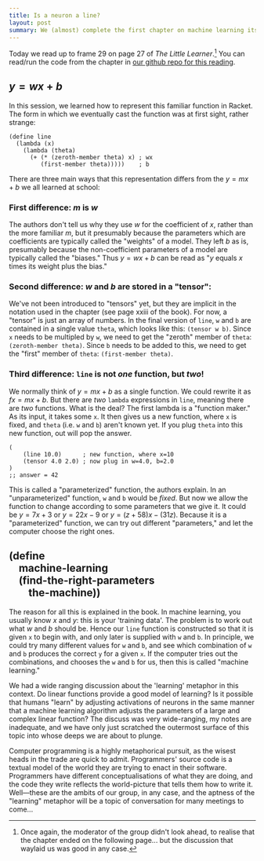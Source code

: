 ```yaml
---
title: Is a neuron a line?
layout: post
summary: We (almost) complete the first chapter on machine learning itself...
---
```


Today we read up to frame 29 on page 27 of *The Little Learner*.[^notquiteagain] You can read/run the code from the chapter in [our github repo for this reading](https://github.com/anticodians/little-learner/blob/ea12b8b3c0961237ad70a142379b3dabd75b73ff/1-the-lines-sleep-tonight.rkt).

[^notquiteagain]: Once again, the moderator of the group didn't look ahead, to realise that the chapter ended on the following page... but the discussion that waylaid us was good in any case.

## $y = wx + b$

In this session, we learned how to represent this familiar function in Racket. The form in which we eventually cast the function was at first sight, rather strange:

```racket
(define line
  (lambda (x)
    (lambda (theta)
      (+ (* (zeroth-member theta) x) ; wx
         (first-member theta)))))    ; b
```

There are three main ways that this representation differs from the $y = mx + b$ we all learned at school:

### First difference: $m$ is $w$

The authors don't tell us why they use $w$ for the coefficient of $x$, rather than the more familiar $m$, but it presumably because the parameters which are coefficients are typically called the "weights" of a model. They left $b$ as is, presumably because the non-coefficient parameters of a model are typically called the "biases." Thus $y = wx + b$ can be read as "$y$ equals $x$ times its weight plus the bias."

### Second difference: $w$ and $b$ are stored in a "tensor":

We've not been introduced to "tensors" yet, but they are implicit in the notation used in the chapter (see page xxiii of the book). For now, a "tensor" is just an array of numbers. In the final version of `line`, `w` and `b` are contained in a single value `theta`, which looks like this: `(tensor w b)`. Since `x` needs to be multipled by `w`, we need to get the "zeroth" member of `theta`: `(zeroth-member theta)`. Since `b` needs to be added to this, we need to get the "first" member of `theta`: `(first-member theta)`.

### Third difference: `line` is not *one* function, but *two*!

We normally think of $y = mx + b$ as a single function. We could rewrite it as $f{x} = mx + b$. But there are *two* `lambda` expressions in `line`, meaning there are *two* functions. What is the deal? The first lambda is a "function maker." As its input, it takes some `x`. It then gives us a new function, where `x` is fixed, and `theta` (i.e. `w` and `b`) aren't known yet. If you plug `theta` into this new function, out will pop the answer.

```racket
(
    (line 10.0)      ; new function, where x=10
    (tensor 4.0 2.0) ; now plug in w=4.0, b=2.0
)
;; answer = 42
```
This is called a "parameterized" function, the authors explain. In an "unparameterized" function, `w` and `b` would be *fixed*. But now we allow the function to change according to some parameters that we give it. It could be $y=7x+3$ or $y=22x -9$ or $y=(z+58)x - (31z)$. Because it is a "parameterized" function, we can try out different "parameters," and let the computer choose the right ones.

## (define<br/>&nbsp;&nbsp;&nbsp;&nbsp;machine-learning<br/>&nbsp;&nbsp;&nbsp;&nbsp;(find-the-right-parameters<br/>&nbsp;&nbsp;&nbsp;&nbsp;&nbsp;&nbsp;&nbsp;&nbsp;the-machine))

The reason for all this is explained in the book. In machine learning, you usually know $x$ and $y$: this is your 'training data'. The problem is to work out what $w$ and $b$ should be. Hence our `line` function is constructed so that it is given `x` to begin with, and only later is supplied with `w` and `b`. In principle, we could try many different values for `w` and `b`, and see which combination of `w` and `b` produces the correct `y` for a given `x`. If the computer tries out the combinations, and chooses the `w` and `b` for us, then this is called "machine learning."

We had a wide ranging discussion about the 'learning' metaphor in this context. Do linear functions provide a good model of learning? Is it possible that humans "learn" by adjusting activations of neurons in the same manner that a machine learning algorithm adjusts the parameters of a large and complex linear function? The discuss was very wide-ranging, my notes are inadequate, and we have only just scratched the outermost surface of this topic into whose deeps we are about to plunge.

Computer programming is a highly metaphorical pursuit, as the wisest heads in the trade are quick to admit. Programmers' source code is a textual model of the world they are trying to enact in their software. Programmers have different conceptualisations of what they are doing, and the code they write reflects the world-picture that tells them how to write it. Well—these are the ambits of our group, in any case, and the aptness of the "learning" metaphor will be a topic of conversation for many meetings to come...